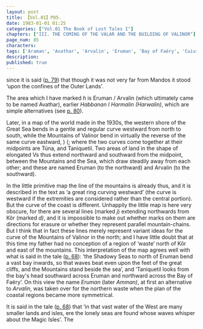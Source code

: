 ```yaml
---
layout: post
title: 【Vol.01】P85.
date: 1983-01-01 01:25
categories: ["Vol.01 The Book of Lost Tales I"]
chapters: ["III. THE COMING OF THE VALAR AND THE BUILDING OF VALINOR"]
page_num: 85
characters: 
tags: ['Araman', 'Avathar', 'Arvalin', 'Eruman', 'Bay of Faëry', 'Cuiviénen']
description: 
published: true
---
```


<p style="text-indent: 0;">
since it is said (<a href="{{site.baseurl}}/vol01-p79">p. 79</a>) that though it was not very far from Mandos it stood ‘upon the confines of the Outer Lands'.
</p>

The area which I have marked <I>h</I> is Eruman / Arvalin (which ultimately came to be named Avathar), earlier <I>Habbanan I Harmalin (Harwalin)</I>, which are simple alternatives (see [p. 80]({{site.baseurl}}/vol01-p80)).

Later, in a map of the world made in the 1930s, the western shore of the Great Sea bends in a gentle and regular curve westward from north to south, while the Mountains of Valinor bend in virtually the reverse of the same curve eastward, ) (; where the two curves come together at their midpoints are Túna, and Taniquetil. Two areas of land in the shape of elongated Vs thus extend northward and southward from the midpoint, between the Mountains and the Sea, which draw steadily away from each other; and these are named Eruman (to the northward) and Arvalin (to the southward).

In the little primitive map the line of the mountains is already thus, and it is described in the text as ‘a great ring curving westward’ (the curve is westward if the extremities are considered rather than the central portion). But the curve of the coast is different. Unhappily the little map is here very obscure, for there are several lines (marked <I>j</I>) extending northwards from Kôr (marked <I>d)</I>, and it is impossible to make out whether marks on them are directions for erasure or whether they represent parallel mountain-chains. But I think that in fact these lines merely represent variant ideas for the curve of the Mountains of Valinor in the north; and I have little doubt that at this time my father had no conception of a region of ‘waste’ north of Kôr and east of the mountains. This interpretation of the map agrees well with what is said in the tale ([p. 68]({{site.baseurl}}/vol01-p68)): ‘the Shadowy Seas to north of Eruman bend a vast bay inwards, so that waves beat even upon the feet of the great cliffs, and the Mountains stand beside the sea’, and ‘Taniquetil looks from the bay's head southward across Eruman and northward across the Bay of Faëry’. On this view the name <I>Eruman</I> (later <I>Amman)</I>, at first an alternative to <I>Arvalin</I>, was taken over for the northern waste when the plan of the coastal regions became more symmetrical.

It is said in the tale ([p. 68]({{site.baseurl}}/vol01-p68)) that ‘in that vast water of the West are many smaller lands and isles, ere the lonely seas are found whose waves whisper about the Magic Isles'. The

